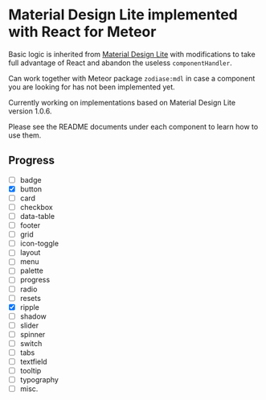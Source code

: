 Material Design Lite implemented with React for Meteor
======================================================

Basic logic is inherited from [Material Design Lite](https://github.com/google/material-design-lite) with modifications to take full advantage of React and abandon the useless `componentHandler`.

Can work together with Meteor package `zodiase:mdl` in case a component you are looking for has not been implemented yet.

Currently working on implementations based on Material Design Lite version 1.0.6.

Please see the README documents under each component to learn how to use them.

Progress
--------
- [ ] badge
- [x] button
- [ ] card
- [ ] checkbox
- [ ] data-table
- [ ] footer
- [ ] grid
- [ ] icon-toggle
- [ ] layout
- [ ] menu
- [ ] palette
- [ ] progress
- [ ] radio
- [ ] resets
- [x] ripple
- [ ] shadow
- [ ] slider
- [ ] spinner
- [ ] switch
- [ ] tabs
- [ ] textfield
- [ ] tooltip
- [ ] typography
- [ ] misc.
